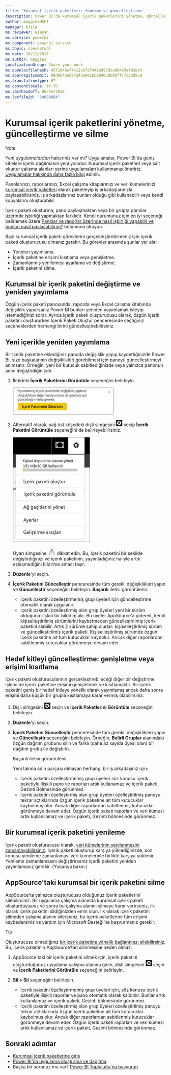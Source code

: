 ```yaml
---
title: 'Kurumsal içerik paketleri: Yönetme ve güncelleştirme'
description: Power BI'da kurumsal içerik paketlerini yönetme, güncelleştirme ve silme hakkında bilgi edinin.
author: maggiesMSFT
manager: kfile
ms.reviewer: ajayan
ms.service: powerbi
ms.component: powerbi-service
ms.topic: conceptual
ms.date: 10/12/2017
ms.author: maggies
LocalizationGroup: Share your work
ms.openlocfilehash: 4371846e77412c67d7441a993dca80493ef92e34
ms.sourcegitcommit: 80d6b45eb84243e801b60b9038b9bff77c30d5c8
ms.translationtype: HT
ms.contentlocale: tr-TR
ms.lasthandoff: 06/04/2018
ms.locfileid: "34689884"
---
```

# <a name="manage-update-and-delete-organizational-content-packs"></a>Kurumsal içerik paketlerini yönetme, güncelleştirme ve silme
> [!NOTE]
> Yeni *uygulamalardan* haberiniz var mı? Uygulamalar, Power BI'da geniş kitlelere içerik dağıtmanın yeni yoludur. Kurumsal içerik paketleri veya salt okunur çalışma alanları yerine uygulamaları kullanmanızı öneririz. [Uygulamalar hakkında daha fazla bilgi](service-install-use-apps.md) edinin.
> 
> 

Panolarınızı, raporlarınızı, Excel çalışma kitaplarınızı ve veri kümelerinizi [kurumsal içerik paketleri](service-organizational-content-pack-introduction.md) olarak paketleyip iş arkadaşlarınızla paylaşabilirsiniz. İş arkadaşlarınız bunları olduğu gibi kullanabilir veya kendi kopyalarını oluşturabilir.

İçerik paketi oluşturma, pano paylaşmaktan veya bir grupta panolar üzerinde işbirliği yapmaktan farklıdır. Kendi durumunuz için en iyi seçeneği belirlemek üzere [Panolar ve raporlar üzerinde nasıl işbirliği yapabilir ve bunları nasıl paylaşabilirim?](service-how-to-collaborate-distribute-dashboards-reports.md) bölümünü okuyun.

Bazı kurumsal içerik paketi görevlerini gerçekleştirebilmeniz için içerik paketi oluşturucusu olmanız gerekir. Bu görevler arasında şunlar yer alır:

* Yeniden yayımlama.
* İçerik paketine erişimi kısıtlama veya genişletme.
* Zamanlanmış yenilemeyi ayarlama ve değiştirme.
* İçerik paketini silme.

## <a name="modify-and-re-publish-an-organizational-content-pack"></a>Kurumsal bir içerik paketini değiştirme ve yeniden yayımlama
Özgün içerik paketi panosunda, raporda veya Excel çalışma kitabında değişiklik yaparsanız Power BI bunları yeniden yayımlamak isteyip istemediğinizi sorar. Ayrıca içerik paketi oluşturucusu olarak, özgün içerik paketini oluştururken İçerik Paketi Oluştur penceresinde seçtiğiniz seçeneklerden herhangi birini güncelleştirebilirsiniz. 

## <a name="republish-with-new-content"></a>Yeni içerikle yeniden yayımlama
Bir içerik paketine eklediğiniz panoda değişiklik yapıp kaydettiğinizde Power BI, size başkalarının değişiklikleri görebilmesi için panoyu güncelleştirmeyi anımsatır. Örneğin, yeni bir kutucuk sabitlediğinizde veya yalnızca panonun adını değiştirdiğinizde.

1. İletideki **İçerik Paketlerini Görüntüle** seçeneğini belirleyin.
   
   ![](media/service-organizational-content-pack-manage-update-delete/pbi_contpkchangesmessage.png)
2. Alternatif olarak, sağ üst köşedeki dişli simgesini ![](media/service-organizational-content-pack-manage-update-delete/cog.png) seçip **İçerik Paketini Görüntüle** seçeneğini de belirleyebilirsiniz.
   
   ![](media/service-organizational-content-pack-manage-update-delete/pbi_contpkview.png)
   
   Uyarı simgesine ![](media/service-organizational-content-pack-manage-update-delete/pbi_contpkwarningicon.png) dikkat edin.  Bu, içerik paketini bir şekilde değiştirdiğinizi ve içerik paketinin, yayımladığınız haliyle artık eşleşmediğini bildirme amacı taşır.
3. **Düzenle**'yi seçin.  
4. **İçerik Paketini Güncelleştir** penceresinde tüm gerekli değişiklikleri yapın ve **Güncelleştir** seçeneğini belirleyin. **Başarılı** iletisi görüntülenir.
   
   * İçerik paketini özelleştirmemiş grup üyeleri için güncelleştirme otomatik olarak uygulanır.
   * İçerik paketini özelleştirmiş olan grup üyeleri yeni bir sürüm olduğuna ilişkin bir bildirim alır.  Bu üyeler AppSource'a giderek, kendi kişiselleştirilmiş sürümlerini kaybetmeden güncelleştirilmiş içerik paketini alabilir.  Artık 2 sürüme sahip olurlar: kişiselleştirilmiş sürüm ve güncelleştirilmiş içerik paketi.  Kişiselleştirilmiş sürümde özgün içerik paketine ait tüm kutucuklar kaybolur.  Ancak diğer raporlardan sabitlenmiş kutucuklar görünmeye devam eder.    

## <a name="update-the-audience-expand-or-restrict-access"></a>Hedef kitleyi güncelleştirme: genişletme veya erişimi kısıtlama
İçerik paketi oluşturucularının gerçekleştirebileceği diğer bir değiştirme işlemi de içerik paketine erişimi genişletmek ve kısıtlamaktır.  Bir içerik paketini geniş bir hedef kitleye yönelik olarak yayımlamış ancak daha sonra erişimi daha küçük bir grupla kısıtlamaya karar vermiş olabilirsiniz.  

1. Dişli simgesini ![](media/service-organizational-content-pack-manage-update-delete/cog.png) seçin ve **İçerik Paketlerini Görüntüle** seçeneğini belirleyin.
2. **Düzenle**'yi seçin. 
3. **İçerik Paketini Güncelleştir** penceresinde tüm gerekli değişiklikleri yapın ve **Güncelleştir** seçeneğini belirleyin. Örneğin, **Belirli Gruplar** alanındaki özgün dağıtım grubunu silin ve farklı (daha az sayıda üyesi olan) bir dağıtım grubu ile değiştirin.
   
   Başarılı iletisi görüntülenir.
   
   Yeni takma adın parçası olmayan herhangi bir iş arkadaşınız için:
   
   * İçerik paketini özelleştirmemiş grup üyeleri söz konusu içerik paketiyle ilişkili pano ve raporları artık kullanamaz ve içerik paketi, Gezinti Bölmesinde görünmez.
   * İçerik paketini özelleştirmiş olan grup üyeleri özelleştirilmiş panoyu tekrar açtıklarında özgün içerik paketine ait tüm kutucuklar kaybolmuş olur.  Ancak diğer raporlardan sabitlenmiş kutucuklar görünmeye devam eder. Özgün içerik paketi raporları ve veri kümesi artık kullanılamaz ve içerik paketi, Gezinti bölmesinde görünmez.   

## <a name="refresh-an-organizational-content-pack"></a>Bir kurumsal içerik paketini yenileme
İçerik paketi oluşturucusu olarak, [veri kümelerinin yenilenmesini zamanlayabilirsiniz](refresh-data.md).  İçerik paketi oluşturup karşıya yüklediğinizde, söz konusu yenileme zamanlaması veri kümeleriyle birlikte karşıya yüklenir. Yenileme zamanlamasını değiştirirseniz içerik paketini yeniden yayımlamanız gerekir. (Yukarıya bakın.)

## <a name="delete-an-organizational-content-pack-from-appsource"></a>AppSource'taki kurumsal bir içerik paketini silme
AppSource'ta yalnızca oluşturucusu olduğunuz içerik paketlerini silebilirsiniz. Bir uygulama çalışma alanında kurumsal içerik paketi oluşturduysanız ve sonra bu çalışma alanını silmeye karar verirseniz, ilk olarak içerik paketini sildiğinizden emin olun. İlk olarak içerik paketini silmeden çalışma alanını silerseniz, bu içerik paketlerine tüm erişimi kaybedersiniz ve yardım için Microsoft Desteği’ne başvurmanız gerekir. 

> [!TIP]
> Oluşturucusu olmadığınız [bir içerik paketine yönelik bağlantınızı silebilirsiniz](service-organizational-content-pack-disconnect.md). Bu, içerik paketinin AppSource'tan silinmesine neden olmaz.
> 
> 

1. AppSource'taki bir içerik paketini silmek için, içerik paketini oluşturduğunuz uygulama çalışma alanına gidin, dişli simgesini ![](media/service-organizational-content-pack-manage-update-delete/cog.png) seçin ve **İçerik Paketlerini Görüntüle** seçeneğini belirleyin.
2. **Sil \> Sil** seçeneğini belirleyin. 
   
   * İçerik paketini özelleştirmemiş grup üyeleri için, söz konusu içerik paketiyle ilişkili raporlar ve pano otomatik olarak kaldırılır. Bunlar artık kullanılamaz ve içerik paketi, Gezinti bölmesinde görünmez.
   * İçerik paketini özelleştirmiş olan grup üyeleri özelleştirilmiş panoyu tekrar açtıklarında özgün içerik paketine ait tüm kutucuklar kaybolmuş olur.  Ancak diğer raporlardan sabitlenmiş kutucuklar görünmeye devam eder. Özgün içerik paketi raporları ve veri kümesi artık kullanılamaz ve içerik paketi, Gezinti bölmesinde görünmez.   

## <a name="next-steps"></a>Sonraki adımlar
* [Kurumsal içerik paketlerine giriş](service-organizational-content-pack-introduction.md)
* [Power BI'da uygulama oluşturma ve dağıtma](service-create-distribute-apps.md) 
* Başka bir sorunuz mu var? [Power BI Topluluğu'na başvurun](http://community.powerbi.com/)

